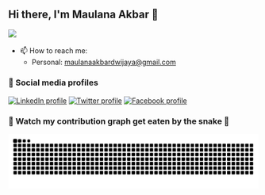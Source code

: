## Hi there, I'm Maulana Akbar 👋 

![](https://github-profile-summary-cards.vercel.app/api/cards/profile-details?username=maulanaakbardj&theme=vue)

- 📫 How to reach me: 
     - Personal: maulanaakbardwijaya@gmail.com

### 🔗 Social media profiles
<p align="left">
<a href="https://www.linkedin.com/in/maulanaakbardwijaya/"><img align="center" src="https://cdn.jsdelivr.net/npm/simple-icons@3.0.1/icons/linkedin.svg" alt="LinkedIn profile" height="30" width="40" /></a>
<a href="https://twitter.com/BangAkbar65"><img align="center" src="https://cdn.jsdelivr.net/npm/simple-icons@3.0.1/icons/twitter.svg" alt="Twitter profile" height="30" width="40" /></a>
<a href="https://www.facebook.com/maulanaakbardj/"><img align="center" src="https://cdn.jsdelivr.net/npm/simple-icons@3.0.1/icons/facebook.svg" alt="Facebook profile" height="30" width="40" /></a>
</p>

### 👀 Watch my contribution graph get eaten by the snake 🐍

<!-- platane/snk works, it just puts it on a new branch -->
![maulanaakbardj snake gif](https://github.com/maulanaakbardj/maulanaakbardj/blob/output/github-contribution-grid-snake.svg)
